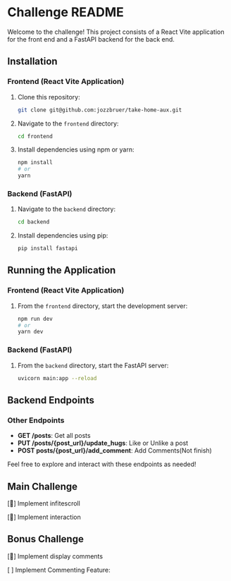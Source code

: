# Challenge README

Welcome to the challenge! This project consists of a React Vite application for the front end and a FastAPI backend for the back end.

## Installation

### Frontend (React Vite Application)

1. Clone this repository:
   ```bash
   git clone git@github.com:jozzbruer/take-home-aux.git
   ```
2. Navigate to the `frontend` directory:
   ```bash
   cd frontend
   ```
3. Install dependencies using npm or yarn:
   ```bash
   npm install
   # or
   yarn
   ```

### Backend (FastAPI)

1. Navigate to the `backend` directory:
   ```bash
   cd backend
   ```
2. Install dependencies using pip:
   ```bash
   pip install fastapi
   ```

## Running the Application

### Frontend (React Vite Application)

1. From the `frontend` directory, start the development server:
   ```bash
   npm run dev
   # or
   yarn dev
   ```

### Backend (FastAPI)

1. From the `backend` directory, start the FastAPI server:
   ```bash
   uvicorn main:app --reload
   ```

## Backend Endpoints

### Other Endpoints

- **GET /posts**: Get all posts
- **PUT /posts/{post_url}/update_hugs**: Like or Unlike a post
- **POST posts/{post_url}/add_comment**: Add Comments(Not finish)

Feel free to explore and interact with these endpoints as needed!

## Main Challenge

[🚀] Implement infitescroll

[🚀] Implement interaction

## Bonus Challenge

[🚀] Implement display comments

[ ] Implement Commenting Feature:
